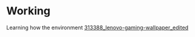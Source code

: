 # Working 
Learning how the environment
[313388_lenovo-gaming-wallpaper_edited](https://github.com/user-attachments/assets/0626f6d8-d305-4620-94fe-c1cd34a6f097)
